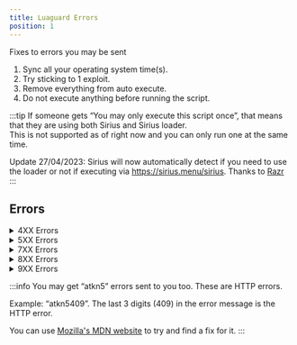 ```yaml
---
title: Luaguard Errors
position: 1
---
```


Fixes to errors you may be sent

1. Sync all your operating system time(s).
2. Try sticking to 1 exploit.
3. Remove everything from auto execute.
4. Do not execute anything before running the script.

:::tip
If someone gets “You may only execute this script once”, that means that they are using both Sirius and Sirius loader.  
This is not supported as of right now and you can only run one at the same time.

Update 27/04/2023: Sirius will now automatically detect if you need to use the loader or not if executing via https://sirius.menu/sirius. Thanks to [Razr](https://discord.com/users/541274447806726184)
:::

## Errors

<details>
  <summary>4XX Errors</summary>
  <table>
    <thead>
      <tr>
        <th>4XX Errors</th>
        <th>Description</th>
        <th>Reason</th>
      </tr>
    </thead>
    <tbody>
      <tr>
        <td>401</td>
        <td>Missing UserID</td>
        <td>Possible intrusion</td>
      </tr>
      <tr>
        <td>402</td>
        <td>Missing server key</td>
        <td>Possible intrusion</td>
      </tr>
      <tr>
        <td>403</td>
        <td>Passed server key did not verify (bad encoding)</td>
        <td>Possible intrusion</td>
      </tr>
      <tr>
        <td>405</td>
        <td>HWID not found in headers</td>
        <td>Unsupported executor</td>
      </tr>
      <tr>
        <td>406</td>
        <td>Invalid key mode</td>
        <td>Did they execute with a key?</td>
      </tr>
      <tr>
        <td>430</td>
        <td>Key on cooldown</td>
        <td>Unknown error</td>
      </tr>
      <tr>
        <td>440</td>
        <td>Unknown server error (catch all)</td>
        <td>Unknown error</td>
      </tr>
    </tbody>
  </table>
</details>

<details>
  <summary>5XX Errors</summary>
  <table>
    <thead>
      <tr>
        <th>5XX Errors</th>
        <th>Description</th>
        <th>Reason</th>
      </tr>
    </thead>
    <tbody>
      <tr>
        <td>501</td>
        <td>Key does not match HWID</td>
        <td>Reset HWID</td>
      </tr>
      <tr>
        <td>502</td>
        <td>HWID does not match Key</td>
        <td>Reset HWID</td>
      </tr>
      <tr>
        <td>503</td>
        <td>Internal Error - Key class not found</td>
        <td>Unknown error</td>
      </tr>
      <tr>
        <td>504</td>
        <td>IP is blacklisted</td>
        <td>Check blacklist logs, if no logs, possible global blacklist. Ping admin+</td>
      </tr>
      <tr>
        <td>505</td>
        <td>Key or HWID blacklisted</td>
        <td>Check blacklist logs, if no logs, possible global blacklist. Ping admin+</td>
      </tr>
      <tr>
        <td>506</td>
        <td>HWID is blacklisted</td>
        <td>Check blacklist logs, if no logs, possible global blacklist. Ping admin+</td>
      </tr>
      <tr>
        <td>507</td>
        <td>Account is not active</td>
        <td>Should not happen</td>
      </tr>
      <tr>
        <td>508</td>
        <td>Account ID not found</td>
        <td>Possible intrusion</td>
      </tr>
      <tr>
        <td>509</td>
        <td>Key not active (Disabled, Deleted, Blacklisted)</td>
        <td>May need to re-whitelist user</td>
      </tr>
      <tr>
        <td>510</td>
        <td>Key not verified</td>
        <td>Key does not match account</td>
      </tr>
      <tr>
        <td>511</td>
        <td>Key does not exist</td>
        <td>Re-whitelist the user</td>
      </tr>
      <tr>
        <td>512</td>
        <td>Key not assigned to account</td>
        <td>Sharing?</td>
      </tr>
      <tr>
        <td>513</td>
        <td>Key is not assigned to script</td>
        <td>Unknown error</td>
      </tr>
      <tr>
        <td>514</td>
        <td>Key has expired</td>
        <td>Generate a new one</td>
      </tr>
    </tbody>
  </table>
</details>

<details>
  <summary>7XX Errors</summary>
  <table>
    <thead>
      <tr>
        <th>7XX Errors</th>
        <th>Description</th>
        <th>Reason</th>
      </tr>
    </thead>
    <tbody>
      <tr>
        <td>707</td>
        <td>Synapse V2 disabled by owner</td>
        <td>No description provided (yet)</td>
      </tr>
      <tr>
        <td>708</td>
        <td>Krnl disabled by owner</td>
        <td>No description provided (yet)</td>
      </tr>
      <tr>
        <td>709</td>
        <td>Scriptware disabled by owner</td>
        <td>No description provided (yet)</td>
      </tr>
      <tr>
        <td>710</td>
        <td>OxygenU disabled by owner</td>
        <td>No description provided (yet)</td>
      </tr>
      <tr>
        <td>711</td>
        <td>Fluxus disabled by owner</td>
        <td>No description provided (yet)</td>
      </tr>
      <tr>
        <td>712</td>
        <td>Synapse V3 disabled by owner</td>
        <td>No description provided (yet)</td>
      </tr>
      <tr>
        <td>713</td>
        <td>Trial Keys disabled by owner</td>
        <td>No description provided (yet)</td>
      </tr>
      <tr>
        <td>721</td>
        <td>No token passed</td>
        <td>No description provided (yet)</td>
      </tr>
      <tr>
        <td>724</td>
        <td>Script is disabled by owner</td>
        <td>No description provided (yet)</td>
      </tr>
      <tr>
        <td>799</td>
        <td>Account ID Not Found</td>
        <td>No description provided (yet)</td>
      </tr>
    </tbody>
  </table>
</details>

<details>
  <summary>8XX Errors</summary>
  <table>
    <thead>
      <tr>
        <th>8XX Errors</th>
        <th>Description</th>
        <th>Reason</th>
      </tr>
    </thead>
    <tbody>
      <tr>
        <td>870</td>
        <td>Token validation failed</td>
        <td>No description provided (yet)</td>
      </tr>
    </tbody>
  </table>
</details>

<details>
  <summary>9XX Errors</summary>
  <table>
    <thead>
      <tr>
        <th>9XX Errors</th>
        <th>Description</th>
        <th>Reason</th>
      </tr>
    </thead>
    <tbody>
      <tr>
        <td>921</td>
        <td>Did not pass settings checks</td>
        <td>No description provided (yet)</td>
      </tr>
      <tr>
        <td>925</td>
        <td>Token validation failed</td>
        <td>No description provided (yet)</td>
      </tr>
    </tbody>
  </table>
</details>

:::info
You may get “atkn5” errors sent to you too. These are HTTP errors.

Example: “atkn5409”. The last 3 digits (409) in the error message is the HTTP error.

You can use <ins>[Mozilla's MDN website](https://developer.mozilla.org/en-US/docs/Web/HTTP/Status)</ins> to try and find a fix for it.
:::
